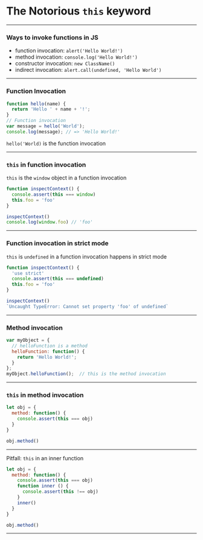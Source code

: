 # The Notorious `this` keyword

---

### Ways to invoke functions in JS

* function invocation: `alert('Hello World!')`
* method invocation: `console.log('Hello World!')`
* constructor invocation: `new ClassName()`
* indirect invocation: `alert.call(undefined, 'Hello World')`

---

### Function Invocation

```js
function hello(name) {  
  return 'Hello ' + name + '!';
}
// Function invocation
var message = hello('World');  
console.log(message); // => 'Hello World!'  
```

`hello('World)` is the function invocation

---

### `this` in function invocation

`this` is the `window` object in a function invocation

```js
function inspectContext() {
  console.assert(this === window)
  this.foo = 'foo'
}

inspectContext()
console.log(window.foo) // 'foo'
```

---

### Function invocation in strict mode

`this` is `undefined` in a function invocation happens in strict mode

```js
function inspectContext() {
  'use strict'
  console.assert(this === undefined)
  this.foo = 'foo'
}

inspectContext()
`Uncaught TypeError: Cannot set property 'foo' of undefined`
```

---

### Method invocation

```js
var myObject = {  
  // helloFunction is a method
  helloFunction: function() {
    return 'Hello World!';
  }
};
myObject.helloFunction();  // this is the method invocation
```

---

### `this` in method invocation

```js
let obj = {
  method: function() {
    console.assert(this === obj)
  }
}

obj.method()
```

---

Pitfall: `this` in an inner function

```js
let obj = {
  method: function() {
    console.assert(this === obj)
    function inner () {
      console.assert(this !== obj)
    }
    inner()
  }
}

obj.method()
```

---
